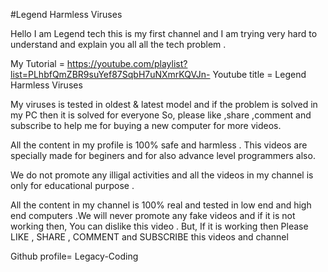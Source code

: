 #Legend Harmless Viruses

Hello I am Legend tech this is my first channel and I am trying very hard to understand and explain you all all the tech problem .

My Tutorial =  https://youtube.com/playlist?list=PLhbfQmZBR9suYef87SqbH7uNXmrKQVJn-
Youtube title = Legend Harmless Viruses



My viruses is tested in  oldest & latest model and if the problem is solved in my PC then it is solved for everyone
So, please like ,share ,comment and subscribe to help me for buying a new computer for more videos.




All the content in my profile is 100% safe and harmless . This videos are specially made for beginers and for also  advance level programmers also.

We do not promote any illigal activities and all the videos in my channel is only for 
educational purpose .

All the content in my channel is 100%  real and tested in low end and high end computers .We will never promote any fake videos and if it is not  working then, You can dislike this video .
But, If it is working then Please LIKE , SHARE , COMMENT and SUBSCRIBE this videos and channel

Github profile= Legacy-Coding
